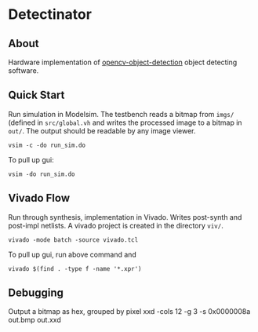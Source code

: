 Detectinator
============

About
-----
Hardware implementation of [opencv-object-detection][1] object detecting
software.

[1]: https://github.com/ngemily/opencv-object-detection

Quick Start
-----------
Run simulation in Modelsim.  The testbench reads a bitmap from `imgs/` (defined
in `src/global.vh` and writes the processed image to a bitmap in `out/`.  The
output should be readable by any image viewer.

    vsim -c -do run_sim.do

To pull up gui:

    vsim -do run_sim.do


Vivado Flow
-----------
Run through synthesis, implementation in Vivado.  Writes post-synth and
post-impl netlists.  A vivado project is created in the directory `viv/`.

    vivado -mode batch -source vivado.tcl

To pull up gui, run above command and

    vivado $(find . -type f -name '*.xpr')

Debugging
---------
Output a bitmap as hex, grouped by pixel
	xxd -cols 12 -g 3 -s 0x0000008a out.bmp out.xxd
